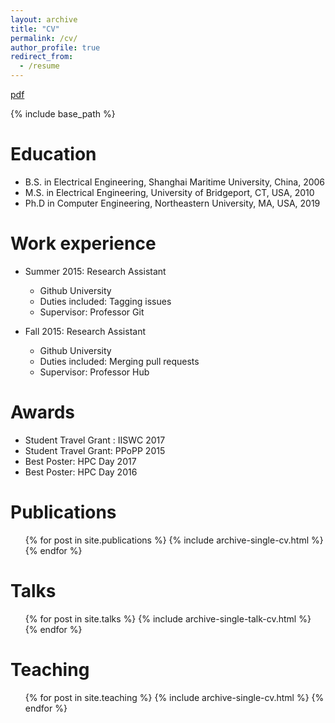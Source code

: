 ```yaml
---
layout: archive
title: "CV"
permalink: /cv/
author_profile: true
redirect_from:
  - /resume
---
```

[pdf](https://leimingyu.github.io/files/LeimingYu_CV.pdf)

{% include base_path %}

Education
======
* B.S. in Electrical Engineering, Shanghai Maritime University, China, 2006
* M.S. in Electrical Engineering, University of Bridgeport, CT, USA, 2010
* Ph.D in Computer Engineering, Northeastern University, MA, USA, 2019 

Work experience
======
* Summer 2015: Research Assistant
  * Github University
  * Duties included: Tagging issues
  * Supervisor: Professor Git

* Fall 2015: Research Assistant
  * Github University
  * Duties included: Merging pull requests
  * Supervisor: Professor Hub
  
Awards
======
* Student Travel Grant : IISWC 2017 
* Student Travel Grant: PPoPP 2015
* Best Poster: HPC Day 2017
* Best Poster: HPC Day 2016


Publications
======
  <ul>{% for post in site.publications %}
    {% include archive-single-cv.html %}
  {% endfor %}</ul>
  
Talks
======
  <ul>{% for post in site.talks %}
    {% include archive-single-talk-cv.html %}
  {% endfor %}</ul>
  
Teaching
======
  <ul>{% for post in site.teaching %}
    {% include archive-single-cv.html %}
  {% endfor %}</ul>
  

